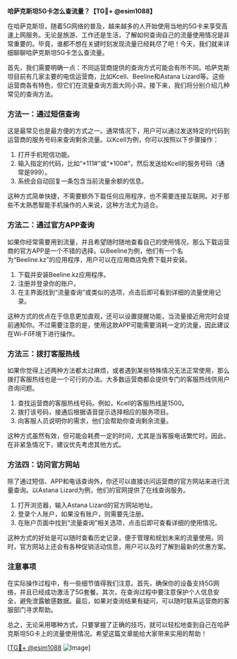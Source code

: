 **哈萨克斯坦5G卡怎么查流量？【TG💪+ @esim1088】**

在哈萨克斯坦，随着5G网络的普及，越来越多的人开始使用当地的5G卡来享受高速上网服务。无论是旅游、工作还是生活，了解如何查询自己的流量使用情况是非常重要的。毕竟，谁都不想在关键时刻发现流量已经耗尽了吧！今天，我们就来详细聊聊哈萨克斯坦5G卡怎么查流量。

首先，我们需要明确一点：不同运营商提供的查询方式可能会有所不同。哈萨克斯坦目前有几家主要的电信运营商，比如Kcell、Beeline和Astana Lizard等。这些运营商各有特色，但它们在流量查询方面大同小异。接下来，我们将分别介绍几种常见的查询方法。

### 方法一：通过短信查询

这是最常见也是最方便的方式之一。通常情况下，用户可以通过发送特定的代码到运营商的服务号码来查询剩余流量。以Kcell为例，你可以按照以下步骤操作：

1. 打开手机短信功能。
2. 输入指定的代码，比如“*111#”或“*100#”，然后发送给Kcell的服务号码（通常是999）。
3. 系统会自动回复一条包含当前流量余额的信息。

这种方式简单快捷，不需要额外下载任何应用程序，也不需要连接互联网。对于那些不太熟悉智能手机操作的人来说，这种方法尤为适合。

### 方法二：通过官方APP查询

如果你经常需要用到流量，并且希望随时随地查看自己的使用情况，那么下载运营商的官方APP是一个不错的选择。以Beeline为例，他们有一个名为“Beeline.kz”的应用程序，用户可以在应用商店免费下载并安装。

1. 下载并安装Beeline.kz应用程序。
2. 注册并登录你的账户。
3. 在主界面找到“流量查询”或类似的选项，点击后即可看到详细的流量使用记录。

这种方式的优点在于信息更加直观，还可以设置提醒功能，当流量接近用完时会提前通知你。不过需要注意的是，使用这款APP可能需要消耗一定的流量，因此建议在Wi-Fi环境下进行操作。

### 方法三：拨打客服热线

如果你觉得上述两种方法都太过麻烦，或者遇到某些特殊情况无法正常使用，那么拨打客服热线也是一个可行的办法。大多数运营商都会提供专门的客服热线供用户咨询问题。

1. 查找运营商的客服热线号码。例如，Kcell的客服热线是1500。
2. 拨打该号码，接通后根据语音提示选择相应的服务项目。
3. 向客服人员说明你的需求，他们会帮助你查询剩余流量。

这种方式虽然有效，但可能会耗费一定的时间，尤其是当客服电话繁忙时。因此，在非紧急情况下，建议优先考虑其他方式。

### 方法四：访问官方网站

除了通过短信、APP和电话查询外，你还可以直接访问运营商的官方网站来进行流量查询。以Astana Lizard为例，他们的官网提供了在线查询服务。

1. 打开浏览器，输入Astana Lizard的官方网站地址。
2. 登录个人账户，如果没有账户，则需要先注册。
3. 在账户页面中找到“流量查询”相关选项，点击后即可查看详细的使用情况。

这种方式的好处是可以随时查看历史记录，便于管理和规划未来的流量使用。同时，官方网站上还会有各种促销活动信息，用户可以及时了解到最新的优惠方案。

### 注意事项

在实际操作过程中，有一些细节值得我们注意。首先，确保你的设备支持5G网络，并且已经成功激活了5G套餐。其次，在查询过程中要注意保护个人信息安全，避免泄露敏感数据。最后，如果对查询结果有疑问，可以随时联系运营商的客服部门寻求帮助。

总之，无论采用哪种方式，只要掌握了正确的技巧，就可以轻松地查到自己在哈萨克斯坦5G卡上的流量使用情况。希望这篇文章能给大家带来实用的帮助！

[[TG💪+ @esim1088](https://t.me/s/esim1088) ![Image](https://i.postimg.cc/4NQfJmqS/Snipaste-2025-05-13-00-14-12.png)]